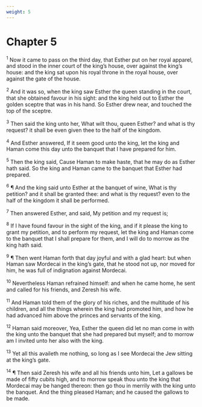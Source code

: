 ```yaml
---
weight: 5
---
```


# Chapter 5

<sup>1</sup> Now it came to pass on the third day, that Esther put on her royal apparel, and stood in the inner court of the king’s house, over against the king’s house: and the king sat upon his royal throne in the royal house, over against the gate of the house. 

<sup>2</sup> And it was so, when the king saw Esther the queen standing in the court, that she obtained favour in his sight: and the king held out to Esther the golden sceptre that was in his hand. So Esther drew near, and touched the top of the sceptre. 

<sup>3</sup> Then said the king unto her, What wilt thou, queen Esther? and what is thy request? it shall be even given thee to the half of the kingdom. 

<sup>4</sup> And Esther answered, If it seem good unto the king, let the king and Haman come this day unto the banquet that I have prepared for him. 

<sup>5</sup> Then the king said, Cause Haman to make haste, that he may do as Esther hath said. So the king and Haman came to the banquet that Esther had prepared. 

<sup>6</sup> ¶ And the king said unto Esther at the banquet of wine, What is thy petition? and it shall be granted thee: and what is thy request? even to the half of the kingdom it shall be performed. 

<sup>7</sup> Then answered Esther, and said, My petition and my request is; 

<sup>8</sup> If I have found favour in the sight of the king, and if it please the king to grant my petition, and to perform my request, let the king and Haman come to the banquet that I shall prepare for them, and I will do to morrow as the king hath said. 

<sup>9</sup> ¶ Then went Haman forth that day joyful and with a glad heart: but when Haman saw Mordecai in the king’s gate, that he stood not up, nor moved for him, he was full of indignation against Mordecai. 

<sup>10</sup> Nevertheless Haman refrained himself: and when he came home, he sent and called for his friends, and Zeresh his wife. 

<sup>11</sup> And Haman told them of the glory of his riches, and the multitude of his children, and all the things wherein the king had promoted him, and how he had advanced him above the princes and servants of the king. 

<sup>12</sup> Haman said moreover, Yea, Esther the queen did let no man come in with the king unto the banquet that she had prepared but myself; and to morrow am I invited unto her also with the king. 

<sup>13</sup> Yet all this availeth me nothing, so long as I see Mordecai the Jew sitting at the king’s gate. 

<sup>14</sup> ¶ Then said Zeresh his wife and all his friends unto him, Let a gallows be made of fifty cubits high, and to morrow speak thou unto the king that Mordecai may be hanged thereon: then go thou in merrily with the king unto the banquet. And the thing pleased Haman; and he caused the gallows to be made. 



